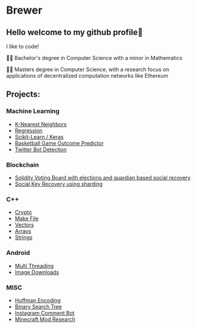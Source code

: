 # Brewer
## Hello welcome to my github profile👋
I like to code!

👨‍🎓 Bachelor's degree in Computer Science with a minor in Mathematics

👨‍🎓 Masters degree in Computer Science, with a research focus on applications of decentralized computation networks like Ethereum
## Projects:
### Machine Learning
 - [K-Nearest Neighbors](https://github.com/BrewDogDev/Machine-Learning-Assignment-1-K-Nearest-Neighbors)
 - [Regression](https://github.com/BrewDogDev/Machine-Learning-Assignment-2-Regression)
 - [Scikit-Learn / Keras](https://github.com/BrewDogDev/Machine-Learning-Assignment-3-Skikit-learn-and-Keras)
 - [Basketball Game Outcome Predictor](https://github.com/BrewDogDev/Capstone)
 - [Twitter Bot Detection](https://github.com/BrewDogDev/twitter-bot-detection)

### Blockchain
 - [Solidity Voting Board with elections and guardian based social recovery](https://github.com/BrewDogDev/Simple-Solidity-Voting-Board)
 - [Social Key Recovery using sharding](https://github.com/BrewDogDev/Social-Key-Recovery-Using-Sharding)

### C++
 - [Crypto](https://github.com/BrewDogDev/crypto)
 - [Make File](https://github.com/BrewDogDev/327_proj1_make)
 - [Vectors](https://github.com/BrewDogDev/Library_Vector_starter)
 - [Arrays](https://github.com/BrewDogDev/Library_Vector_starter)
 - [Strings](https://github.com/BrewDogDev/stringdatabase)

### Android
 - [Multi Threading](https://github.com/BrewDogDev/android_project_3_multithread)
 - [Image Downloads](https://github.com/BrewDogDev/android_programming-p4)

### MISC
 - [Huffman Encoding](https://github.com/BrewDogDev/Huffman-Encoding-Algorithm)
 - [Binary Search Tree](https://github.com/BrewDogDev/Binary-Search-Tree)
 - [Instagram Comment Bot](https://github.com/BrewDogDev/instagramCommentBot)
 - [Minecraft Mod Research](https://github.com/BrewDogDev/minecraftResearch)

<!--
**AllanPedin/AllanPedin** is a ✨ _special_ ✨ repository because its `README.md` (this file) appears on your GitHub profile.

Here are some ideas to get you started:

- 🔭 I’m currently working on ...
- 🌱 I’m currently learning ...
- 👯 I’m looking to collaborate on ...
- 🤔 I’m looking for help with ...
- 💬 Ask me about ...
- 📫 How to reach me: ...
- 😄 Pronouns: ...
- ⚡ Fun fact: ...
-->
